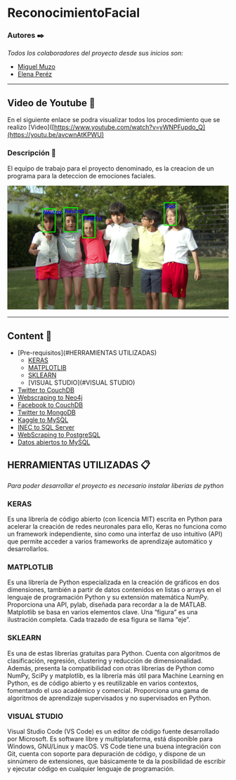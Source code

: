 # ReconocimientoFacial

### Autores ✒️

_Todos los colaboradores del proyecto desde sus inicios son:_

- [Miguel Muzo](https://github.com/Miguel-EMC)
- [Elena Peréz](https://github.com/kevinpinan)

--- 
## Video de Youtube 📌

En el siguiente enlace se podra visualizar todos los procedimiento que se realizo [Video]([https://www.youtube.com/watch?v=yWNPFupdo_Q](https://youtu.be/avcwnAtKPWU)

### Descripción 📄
El equipo de trabajo para el proyecto denominado, es la creacion de un programa para la deteccion de emociones faciales.

![image](https://github.com/Miguel-EMC/ReconocimientoFacial/blob/master/Images/Screenshot%202022-09-02%20161525.png)

---
## Content 🚀
- [Pre-requisitos](#HERRAMIENTAS UTILIZADAS)
	- [KERAS](#KERAS)
	- [MATPLOTLIB](#MATPLOTLIB)
	- [SKLEARN](#SKLEARN)
	- [VISUAL STUDIO](#VISUAL STUDIO)
- [Twitter to CouchDB](#Twitter-to-CouchDB)
- [Webscraping to Neo4j](#Webscraping-to-Neo4j)
- [Facebook to CouchDB](#cFacebook-to-CouchDB)
- [Twitter to MongoDB](#Twitter-to-MongoDB)
- [Kaggle to MySQL](#Kaggle-to-MySQL)
- [INEC to SQL Server](#INEC-to-SQL-Server)
- [WebScraping to PostgreSQL](#WebScraping-to-PostgreSQL)
- [Datos abiertos to MySQL](#Datos-abiertos-to-MySQL)


## HERRAMIENTAS UTILIZADAS 📋
_Para poder desarrollar el proyecto es necesario instalar liberias de python_

### KERAS
Es una librería de código abierto (con licencia MIT) escrita en Python para acelerar la creación de redes neuronales para ello, Keras no funciona como un framework independiente, sino como una interfaz de uso intuitivo (API) que permite acceder a varios frameworks de aprendizaje automático y desarrollarlos.
### MATPLOTLIB
Es una librería de Python especializada en la creación de gráficos en dos dimensiones, también a partir de datos contenidos en listas o arrays en el lenguaje de programación Python y su extensión matemática NumPy. Proporciona una API, pylab, diseñada para recordar a la de MATLAB. Matplotlib se basa en varios elementos clave. Una “figura” es una ilustración completa. Cada trazado de esa figura se llama “eje”.
### SKLEARN
Es una de estas librerías gratuitas para Python. Cuenta con algoritmos de clasificación, regresión, clustering y reducción de dimensionalidad. Además, presenta la compatibilidad con otras librerías de Python como NumPy, SciPy y matplotlib, es la librería más útil para Machine Learning en Python, es de código abierto y es reutilizable en varios contextos, fomentando el uso académico y comercial. Proporciona una gama de algoritmos de aprendizaje supervisados y no supervisados en Python.
### VISUAL STUDIO
Visual Studio Code (VS Code) es un editor de código fuente desarrollado por Microsoft. Es software libre y multiplataforma, está disponible para Windows, GNU/Linux y macOS. VS Code tiene una buena integración con Git, cuenta con soporte para depuración de código, y dispone de un sinnúmero de extensiones, que básicamente te da la posibilidad de escribir y ejecutar código en cualquier lenguaje de programación.
